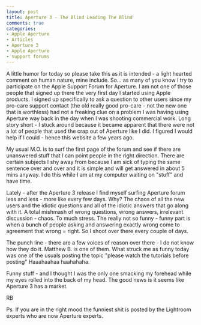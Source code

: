 ```yaml
---
layout: post
title: Aperture 3 - The Blind Leading The Blind
comments: true
categories:
- Apple Aperture
- Articles
- Aperture 3
- Apple Aperture
- support forums
---
```

A little humor for today so please take this as it is intended - a light hearted comment on human nature, mine include. So... as many of you know I try to participate on the Apple Support Forum for Aperture. I am not one of those people that signed up there the very first day I started using Apple products. I signed up specifically to ask a question to other users since my pro-care support contact (the old really good pro-care - not the new one that is worthless) had not a freaking clue on a problem I was having using Aperture way back in the day when I was shooting commercial work. Long story short - I stuck around because it became apparent that there were not a lot of people that used the crap out of Aperture like I did. I figured I would help if I could - hence this website a few years ago.

My usual M.O. is to surf the first page of the forum and see if there are unanswered stuff that I can point people in the right direction. There are certain subjects I shy away from because I am sick of typing the same sentence over and over and it is simple and will get answered in about 5 mins anyway. I do this while I am at my computer waiting on "stuff" and have time.

Lately - after the Aperture 3 release I find myself surfing Aperture forum less and less - more like every few days. Why? The chaos of all the new users and the idiotic questions and all of the idiotic answers that go along with it. A total mishmash of wrong questions, wrong answers, irrelevant discussion - chaos. To much stress. The really not so funny - funny part is when a bunch of people asking and answering exactly wrong come to agreement that wrong = right. So I shoot over there every couple of days.

The punch line - there are a few voices of reason over there - I do not know how they do it. Matthew B. is one of them. What struck me as funny today was one of the usuals posting the topic "please watch the tutorials before posting" Haaahaahaa haahahaha.

Funny stuff - and I thought I was the only one smacking my forehead while my eyes rolled into the back of my head. The good news is it seems like Aperture 3 has a market.

RB

Ps. If you are in the right mood the funniest shit is posted by the Lightroom experts who are now Aperture experts.